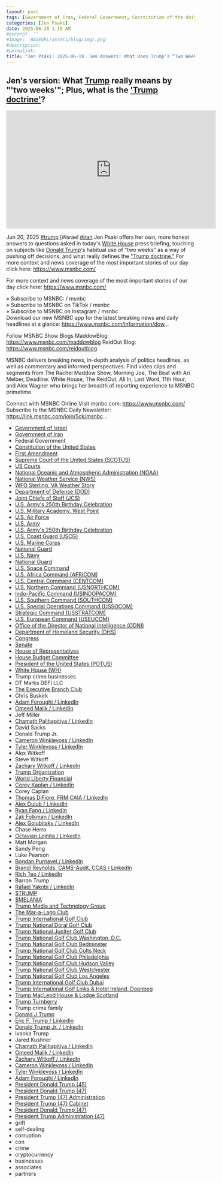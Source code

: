 ```yaml
---
layout: post
tags: [Government of Iran, Federal Government, Constitution of the United States, First Amendment, Supreme Court of the United States (SCOTUS), US Courts, National Oceanic and Atmospheric Administration (NOAA), National Weather Service (NWS), WFO Sterling VA Weather Story, Department of Defense (DOD), Joint Chiefs of Staff (JCS), U.S. Army’s 250th Birthday Celebration, U.S. Military Academy West Point, U.S. Air Force, U.S. Army, U.S. Army’s 250th Birthday Celebration, U.S. Coast Guard (USCG), U.S. Marine Corps, National Guard, U.S. Navy, National Guard, U.S. Space Command, U.S. Africa Command (AFRICOM), U.S. Central Command (CENTCOM), U.S. Northern Command (USNORTHCOM), Indo-Pacific Command (USINDOPACOM), U.S. Southern Command (SOUTHCOM), U.S. Special Operations Command (USSOCOM), Strategic Command (USSTRATCOM), U.S. European Command (USEUCOM), Office of the Director of National Intelligence (ODNI), Department of Homeland Security (DHS), Congress, Senate, House of Representatives, House Budget Committee, President of the United States (POTUS), White House (WH), Trump crime businesses, DT Marks DEFI LLC, The Executive Branch Club, Chris Buskirk, Adam Foroughi / LinkedIn, Omeed Malik / LinkedIn, Jeff Miller, Chamath Palihapitiya / LinkedIn, David Sacks, Donald Trump Jr., Cameron Winklevoss / LinkedIn, Tyler Winklevoss / LinkedIn, Alex Witkoff, Steve Witkoff, Zachary Witkoff / LinkedIn, Trump Organization, World Liberty Financial, Corey Kaplan / LinkedIn, Corey Caplan, Thomas DiFiore FRM·CAIA / LinkedIn, Alex Dulub / LinkedIn, Ryan Fang / LinkedIn, Zak Folkman / LinkedIn, Alex Golubitsky / LinkedIn, Chase Herro, Octavian Lojnita / LinkedIn, Matt Morgan, Sandy Peng, Luke Pearson, Bogdan Purnavel / LinkedIn, Brandi Reynolds CAMS-Audit CCAS / LinkedIn, Rich Teo / LinkedIn, Barron Trump, Rafael Yakobi / LinkedIn, $TRUMP, $MELANIA, Trump Media and Technology Group, The Mar-a-Lago Club, Trump International Golf Club, Trump National Doral Golf Club, Trump National Jupiter Golf Club, Trump National Golf Club Washington D.C., Trump National Golf Club Bedminster, Trump National Golf Club Colts Neck, Trump National Golf Club Philadelphia, Trump National Golf Club Hudson Valley, Trump National Golf Club Westchester, Trump National Golf Club Los Angeles, Trump International Golf Club Dubai, Trump International Golf Links & Hotel Ireland Doonbeg, Trump MacLeod House & Lodge Scotland, Trump Turnberry, Trump crime family, Donald J Trump, Eric F. Trump / LinkedIn, Donald Trump Jr. / LinkedIn, Ivanka Trump, Jared Kushner, Chamath Palihapitiya / LinkedIn, Omeed Malik / LinkedIn, Zachary Witkoff / LinkedIn, Cameron Winklevoss / LinkedIn, Tyler Winklevoss / LinkedIn, Adam Foroughi / LinkedIn, President Donald Trump (45), President Donald Trump (47), President Trump (47) Administration, President Trump (47) Cabinet, President Donald Trump (47), President Trump Administration (47), grift, self-dealing, corruption, con, crime, cryptocurrency, businesses, associates, partners]
categories: [Jen Psaki]
date: 2025-06-20 1:19 AM
#excerpt: ''
#image: 'BASEURL/assets/blog/img/.png'
#description:
#permalink:
title: "Jen Psaki: 2025-06-19. Jen Answers: What Does Trump’s “Two Weeks” Mean?"
---
```



## Jen's version: What [Trump](https://www.donaldjtrump.com/) really means by "'two weeks'"; Plus, what is the ['Trump doctrine'](https://www.donaldjtrump.com/)?

<iframe width="560" height="315" src="https://www.youtube.com/embed/9nCZ7jjtmKE?si=-W7qoag4vbMxrokT" title="YouTube video player" frameborder="0" allow="accelerometer; autoplay; clipboard-write; encrypted-media; gyroscope; picture-in-picture; web-share" referrerpolicy="strict-origin-when-cross-origin" allowfullscreen></iframe>

Jun 20, 2025  [#trump](https://www.donaldjtrump.com/) [#israel [#iran](https://irangov.ir/)
Jen Psaki offers her own, more honest answers to questions asked in today's [White House](https://www.whitehouse.gov/) press briefing, touching on subjects like [Donald Trump](https://www.donaldjtrump.com/)'s habitual use of "two weeks" as a way of pushing off decisions, and what really defines the ["Trump doctrine."](https://www.donaldjtrump.com/) 
For more context and news coverage of the most important stories of our day click here: https://www.msnbc.com/

For more context and news coverage of the most important stories of our day click here: https://www.msnbc.com/

» Subscribe to MSNBC:    / msnbc  
» Subscribe to MSNBC on TikTok   / msnbc   
» Subscribe to MSNBC on Instagram   / msnbc   
Download our new MSNBC app for the latest breaking news and daily headlines at a glance: https://www.msnbc.com/information/dow...

Follow MSNBC Show Blogs 
MaddowBlog: https://www.msnbc.com/maddowblog
ReidOut Blog: https://www.msnbc.com/reidoutblog

MSNBC delivers breaking news, in-depth analysis of politics headlines, as well as commentary and informed perspectives. Find video clips and segments from The Rachel Maddow Show, Morning Joe, The Beat with Ari Melber, Deadline: White House, The ReidOut, All In, Last Word, 11th Hour, and Alex Wagner who brings her breadth of reporting experience to MSNBC primetime. 
 
Connect with MSNBC Online 
Visit msnbc.com: https://www.msnbc.com/ 
Subscribe to the MSNBC Daily Newsletter: https://link.msnbc.com/join/5ck/msnbc...

- [Government of Israel](https://www.gov.il/)
- [Government of Iran](https://irangov.ir/)
- Federal Government 
- [Constitution of the United States](https://constitution.congress.gov/)
- [First Amendment](https://constitution.congress.gov/constitution/amendment-1/)
- [Supreme Court of the United States (SCOTUS)](https://www.supremecourt.gov/)
- [US Courts](https://www.uscourts.gov/)
- [National Oceanic and Atmospheric Administration (NOAA)](https://www.noaa.gov/)
- [National Weather Service (NWS)](https://www.weather.gov/)
- [WFO Sterling, VA Weather Story](https://www.weather.gov/lwx/weatherstory)
- [Department of Defense (DOD)](https://www.defense.gov/)
- [Joint Chiefs of Staff (JCS)](https://www.jcs.mil/)
- [U.S. Army's 250th Birthday Celebration](https://www.army.mil/1775/)
- [U.S. Military Academy, West Point](https://www.westpoint.edu/)
- [U.S. Air Force](https://www.af.mil/)
- [U.S. Army](https://www.army.mil/)
- [U.S. Army's 250th Birthday Celebration](https://www.army.mil/1775/)
- [U.S. Coast Guard (USCG)](https://www.uscg.mil/)
- [U.S. Marine Corps](https://www.marines.mil/)
- [National Guard](https://www.nationalguard.mil/)
- [U.S. Navy](https://www.navy.mil/)
- [National Guard](https://www.nationalguard.mil/)
- [U.S. Space Command](https://www.spacecom.mil/)
- [U.S. Africa Command (AFRICOM)](https://www.africom.mil/)
- [U.S. Central Command (CENTCOM)](https://www.centcom.mil/)
- [U.S. Northern Command (USNORTHCOM)](https://www.northcom.mil/)
- [Indo-Pacific Command (USINDOPACOM)](https://www.pacom.mil/)
- [U.S. Southern Command (SOUTHCOM)](http://www.southcom.mil/)
- [U.S. Special Operations Command (USSOCOM)](https://www.socom.mil/)
- [Strategic Command (USSTRATCOM)](http://www.stratcom.mil/)
- [U.S. European Command (USEUCOM)](https://www.eucom.mil/)
- [Office of the Director of National Intelligence (ODNI)](https://www.odni.gov/)
- [Department of Homeland Security (DHS)](https://www.dhs.gov/)
- [Congress](https://www.congress.gov/)
- [Senate](https://www.senate.gov/)
- [House of Representatives](https://www.house.gov/)
- [House Budget Committee ](https://budget.house.gov/)
- [President of the United States (POTUS)](https://www.whitehouse.gov/)
- [White House (WH)](https://www.whitehouse.gov/)
- Trump crime businesses
- DT Marks DEFI LLC
- [The Executive Branch Club](https://www.theexecutivebranchclub.com/)
- Chris Buskirk
- [Adam Foroughi / LinkedIn](https://www.linkedin.com/in/adamforoughi/)
- [Omeed Malik / LinkedIn](https://www.linkedin.com/in/omeed-malik-b483b1186/)
- Jeff Miller
- [Chamath Palihapitiya / LinkedIn](https://www.linkedin.com/in/chamath/)
- David Sacks
- Donald Trump Jr.
- [Cameron Winklevoss / LinkedIn](https://www.linkedin.com/in/winklevoss/)
- [Tyler Winklevoss / LinkedIn](https://www.linkedin.com/in/tylerwinklevoss/)
- Alex Witkoff
- Steve Witkoff
- [Zachary Witkoff / LinkedIn](https://www.linkedin.com/in/zachary-witkoff-038a4143/)
- [Trump Organization](https://www.trump.com/)
- [World Liberty Financial](https://worldlibertyfinancial.com/)
- [Corey Kaplan / LinkedIn](https://www.linkedin.com/in/coreykaplan/)
- Corey Caplan
- [Thomas DiFiore, FRM·CAIA / LinkedIn](https://www.linkedin.com/in/thomasdifiore42/)
- [Alex Dulub / LinkedIn](https://www.linkedin.com/in/alexei-dulub/)
- [Ryan Fang / LinkedIn](https://www.linkedin.com/in/ryan-fang-245011a2/)
- [Zak Folkman / LinkedIn](https://www.linkedin.com/in/zak-folkman-0300669a/)
- [Alex Golubitsky / LinkedIn](https://www.linkedin.com/in/alexgolubitsky/)
- Chase Herro
- [Octavian Lojnita / LinkedIn](https://www.linkedin.com/in/octavian-lojnita/)
- Matt Morgan
- Sandy Peng
- Luke Pearson
- [Bogdan Purnavel / LinkedIn](https://www.linkedin.com/in/bogdan-purnavel-73b05a14b/)
- [Brandi Reynolds, CAMS-Audit, CCAS / LinkedIn](https://www.linkedin.com/in/brandi-reynolds-cams-audit-ccas-64b8aa53/)
- [Rich Teo / LinkedIn](https://www.linkedin.com/in/richteo/)
- Barron Trump
- [Rafael Yakobi / LinkedIn](https://www.linkedin.com/in/rafaelyakobi/)
- [$TRUMP](https://gettrumpmemes.com/)
- [$MELANIA](https://melaniameme.com/)
- [Trump Media and Technology Group](https://tmtgcorp.com/)
- [The Mar-a-Lago Club](https://www.maralagoclub.com/)
- [Trump International Golf Club](https://www.trumpinternationalpalmbeaches.com/)
- [Trump National Doral Golf Club](https://www.trumpgolfdoral.com/)
- [Trump National Jupiter Golf Club](https://www.trumpnationaljupiter.com/)
- [Trump National Golf Club Washington, D.C.](https://www.trumpnationaldc.com/)
- [Trump National Golf Club Bedminster](https://www.trumpnationalbedminster.com/)
- [Trump National Golf Club Colts Neck](https://www.trumpcoltsneck.com/)
- [Trump National Golf Club Philadelphia](https://www.trumpnationalphiladelphia.com/)
- [Trump National Golf Club Hudson Valley](https://www.trumpnationalhudsonvalley.com/)
- [Trump National Golf Club Westchester](https://www.trumpnationalwestchester.com/)
- [Trump National Golf Club Los Angeles](https://www.trumpnationallosangeles.com/)
- [Trump International Golf Club Dubai](https://www.trumpgolfdubai.com/)
- [Trump International Golf Links & Hotel Ireland, Doonbeg](https://www.trumpgolfireland.com/)
- [Trump MacLeod House & Lodge Scotland](https://www.trumphotels.com/macleod-house)
- [Trump Turnberry](https://www.turnberry.co.uk/)
- Trump crime family
- [Donald J Trump](https://www.donaldjtrump.com/)
- [Eric F. Trump / LinkedIn](https://www.linkedin.com/in/erictrump/)
- [Donald Trump Jr. / LinkedIn](https://www.linkedin.com/in/donald-trump-jr-4454b862/)
- Ivanka Trump
- Jared Kushner
- [Chamath Palihapitiya / LinkedIn](https://www.linkedin.com/in/chamath/)
- [Omeed Malik / LinkedIn](https://www.linkedin.com/in/omeed-malik-b483b1186/)
- [Zachary Witkoff / LinkedIn](https://www.linkedin.com/in/zachary-witkoff-038a4143/)
- [Cameron Winklevoss / LinkedIn](https://www.linkedin.com/in/winklevoss/)
- [Tyler Winklevoss / LinkedIn](https://www.linkedin.com/in/tylerwinklevoss/)
- [Adam Foroughi / LinkedIn](https://www.linkedin.com/in/adamforoughi/)
- [President Donald Trump (45)](https://trumpwhitehouse.archives.gov/)
- [President Donald Trump (47)](https://www.whitehouse.gov/administration/donald-j-trump/)
- [President Trump (47) Administration](https://www.whitehouse.gov/administration/)
- [President Trump (47) Cabinet](https://www.whitehouse.gov/administration/the-cabinet/)
- [President Donald Trump (47)](https://www.whitehouse.gov/administration/donald-j-trump/)
- [President Trump Administration (47)](https://www.whitehouse.gov/administration/)
- grift
- self-dealing
- corruption
- con
- crime
- cryptocurrency 
- businesses
- associates
- partners
